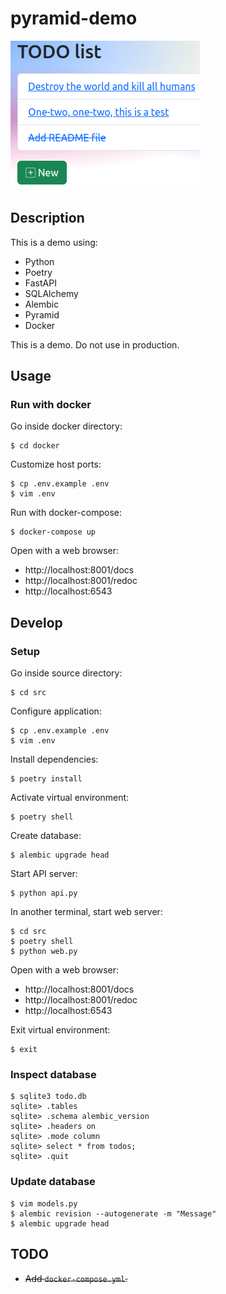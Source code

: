 pyramid-demo
============

![Screenshot](images/todo-list.png)

Description
-----------

This is a demo using:

- Python
- Poetry
- FastAPI
- SQLAlchemy
- Alembic
- Pyramid
- Docker

This is a demo. Do not use in production.

Usage
-----

### Run with docker

Go inside docker directory:

```
$ cd docker
```

Customize host ports:

```
$ cp .env.example .env
$ vim .env
```

Run with docker-compose:

```
$ docker-compose up
```

Open with a web browser:

- http://localhost:8001/docs
- http://localhost:8001/redoc
- http://localhost:6543

Develop
-------

### Setup

Go inside source directory:

```
$ cd src
```

Configure application:

```
$ cp .env.example .env
$ vim .env
```

Install dependencies:

```
$ poetry install
```

Activate virtual environment:

```
$ poetry shell
```

Create database:

```
$ alembic upgrade head
```

Start API server:

```
$ python api.py
```

In another terminal, start web server:

```
$ cd src
$ poetry shell
$ python web.py
```

Open with a web browser:

- http://localhost:8001/docs
- http://localhost:8001/redoc
- http://localhost:6543

Exit virtual environment:

```
$ exit
```

### Inspect database

```
$ sqlite3 todo.db
sqlite> .tables
sqlite> .schema alembic_version 
sqlite> .headers on
sqlite> .mode column
sqlite> select * from todos;
sqlite> .quit
```

### Update database

```
$ vim models.py
$ alembic revision --autogenerate -m "Message"
$ alembic upgrade head
```

TODO
----

- ~~Add `docker-compose.yml`.~~
